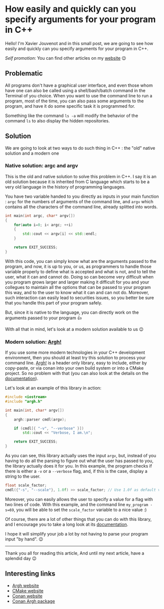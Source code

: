 # How easily and quickly can you specify arguments for your program in C++

Hello! I'm Xavier Jouvenot and in this small post, we are going to see how easily and quickly can you specify arguments for your program in C++.

_Self promotion_: You can find other articles on my [website](www.10xlearner.com) 😉

## Problematic

All programs don't have a graphical user interface, and even those whom have one can also be called using a shell/bash/batch command in the Terminal of you choice.
When you want to use the command line to run a program, most of the time, you can also pass some arguments to the program, and have it do some specific task it is programmed for.

Something like the command `ls -a` will modify the behavior of the command `ls` to also display the hidden repositories.

## Solution

We are going to look at two ways to do such thing in C++ : the "old" native solution and a modern one

### Native solution: argc and argv

This is the old and native solution to solve this problem in C++.
I say it is an old solution because it is inherited from C language which starts to be a very old language in the history of programming languages.

You have two variable handed to you directly as inputs in your main function : `argc` for the numbers of arguments of the command line, and `argv` which contains all the characters of the command line, already splitted into words.

```c++
int main(int argc, char* argv[])
{
    for(auto i=0; i< argc; ++i)
    {
        std::cout << argv[i] << std::endl; 
    }

    return EXIT_SUCCESS;
}
```

With this code, you can simply know what are the arguments passed to the program, and now, it is up to you, or us, as programmers to handle those variable properly to define what is accepted and what is not, and to tell the user, what it can and cannot do.
Doing so can become very difficult when you program grows larger and larger making it difficult for you and your collegues to maintain all the options that can be passed to your program this way, and to the user to know what it can and can not do.
Moreover, such interaction can easily lead to securities issues, so you better be sure that you handle this part of your program safely.

But, since it is native to the language, you can directly work on the arguments passed to your program 👍

With all that in mind, let's look at a modern solution available to us 😉

### Modern solution: [Argh!](https://github.com/adishavit/argh)

If you use some more modern technologies in your C++ development environment, then you should at least try this solution to process your command line.
[Argh!](https://github.com/adishavit/argh) is a header only library, easy to include, either by copy-paste, or via conan into your own build system or into a CMake project.
So no problem with that (you can also look at the details on the [documentation](https://github.com/adishavit/argh#finding-argh)).

Let's look at an example of this library in action:
```c++
#include <iostream>
#include "argh.h"

int main(int, char* argv[])
{
    argh::parser cmdl(argv);

    if (cmdl[{ "-v", "--verbose" }])
        std::cout << "Verbose, I am.\n";

    return EXIT_SUCCESS;
}
```

As you can see, this library actually uses the input `argv`, but, instead of you having to do all the parsing to figure out what the user has passed to you, the library actually does it for you. In this example, the program checks if there is either a `-v` or a `--verbose` flag, and, if this is the case, display a string to the user.

```c++
float scale_factor;
cmdl({"-s", "--scale"}, 1.0f) >> scale_factor; // Use 1.0f as default value
```

Moreover, you can easily allows the user to specify a value for a flag with two lines of code.
With this example, and the command line `my_program -s=69`, you will be able to set the `scale_factor` variable to a nice value :)

Of course, there are a lot of other things that you can do with this library, and I encourage you to take a long look at its [documentation](https://github.com/adishavit/argh).

I hope it will simplify your job a lot by not having to parse your program input "by hand". 😉

-----------

Thank you all for reading this article,
And until my next article, have a splendid day 😉

## Interesting links

- [Argh website](https://github.com/adishavit/argh)
- [CMake website](https://cmake.org/)
- [Conan website](https://conan.io/)
- [Conan Argh package](https://conan.io/center/argh)

